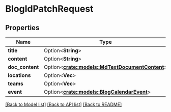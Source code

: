 # BlogIdPatchRequest

## Properties

Name | Type | Description | Notes
------------ | ------------- | ------------- | -------------
**title** | Option<**String**> |  | [optional]
**content** | Option<**String**> |  | [optional]
**doc_content** | Option<[**crate::models::MdTextDocumentContent**](MdTextDocumentContent.md)> |  | [optional]
**locations** | Option<**Vec<String>**> |  | [optional]
**teams** | Option<**Vec<String>**> |  | [optional]
**event** | Option<[**crate::models::BlogCalendarEvent**](BlogCalendarEvent.md)> |  | [optional]

[[Back to Model list]](../README.md#documentation-for-models) [[Back to API list]](../README.md#documentation-for-api-endpoints) [[Back to README]](../README.md)


